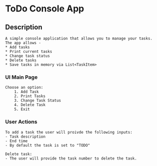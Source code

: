 # ToDo Console App

## Description
	A simple console application that allows you to manage your tasks. 
	The app allows -
	* Add tasks
	* Print current tasks
	* Change task status
	* Delete tasks
	* Save tasks in memory via List<TaskItem>

### UI Main Page
	Choose an option:
		1. Add Task
		2. Print Tasks
		3. Change Task Status
		4. Delete Task
		5. Exit

### User Actions
	
	To add a task the user will proivde the following inputs:
	- Task description
	- End time
	- By default the task is set to "TODO"

	Delete task:
	- The user will provide the task number to delete the task.